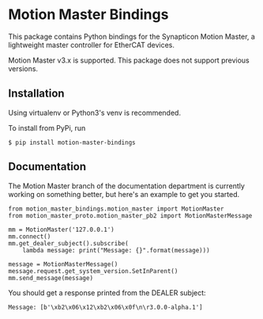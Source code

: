 # Motion Master Bindings

This package contains Python bindings for the Synapticon Motion Master, a lightweight
master controller for EtherCAT devices.

Motion Master v3.x is supported. This package does not support previous versions.

## Installation

Using virtualenv or Python3's venv is recommended.

To install from PyPi, run

    $ pip install motion-master-bindings

## Documentation

The Motion Master branch of the documentation department is currently working
on something better, but here's an example to get you started.

    from motion_master_bindings.motion_master import MotionMaster
    from motion_master_proto.motion_master_pb2 import MotionMasterMessage

    mm = MotionMaster('127.0.0.1')
    mm.connect()
    mm.get_dealer_subject().subscribe(
        lambda message: print("Message: {}".format(message)))

    message = MotionMasterMessage()
    message.request.get_system_version.SetInParent()
    mm.send_message(message)

You should get a response printed from the DEALER subject:

    Message: [b'\xb2\x06\x12\xb2\x06\x0f\n\r3.0.0-alpha.1']

